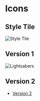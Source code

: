 # Icons

## Style Tile

![](http://scott-mcnab.github.io/7wonders/icons.sketch "Style Tile")

## Version 1

![](http://scott-mcnab.github.io/lightsaberround/Lightsabers.png "Lightsabers")


## Version 2

* [Version 2](http://scott-mcnab.github.io/IXD303/periodic%2/index.html)

